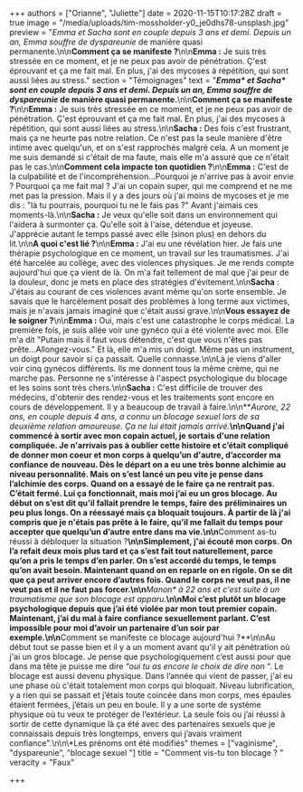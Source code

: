 +++
authors = ["Orianne", "Juliette"]
date = 2020-11-15T10:17:28Z
draft = true
image = "/media/uploads/tim-mossholder-y0_je0dhs78-unsplash.jpg"
preview = "_Emma et Sacha sont en couple depuis 3 ans et demi. Depuis un an, Emma souffre de dyspareunie_ de manière quasi permanente.\n\n**Comment ça se manifeste ?**\n\n**Emma :** Je suis très stressée en ce moment, et je ne peux pas avoir de pénétration. Ç'est éprouvant et ça me fait mal. En plus, j'ai des mycoses à répétition, qui sont aussi liées au stress."
section = "Témoignages"
text = "**_Emma* et Sacha* sont en couple depuis 3 ans et demi. Depuis un an, Emma souffre de dyspareunie_ de manière quasi permanente.**\n\n**Comment ça se manifeste ?**\n\n**Emma :** Je suis très stressée en ce moment, et je ne peux pas avoir de pénétration. Ç'est éprouvant et ça me fait mal. En plus, j'ai des mycoses à répétition, qui sont aussi liées au stress.\n\n**Sacha :** Des fois c'est frustrant, mais ça ne heurte pas notre relation. Ce n'est pas la seule manière d'être intime avec quelqu'un, et on s'est rapprochés malgré cela. A un moment je me suis demandé si c'était de ma faute, mais elle m'a assuré que ce n'était pas le cas.\n\n**Comment cela impacte ton quotidien ?**\n\n**Emma :** C'est de la culpabilité et de l'incompréhension...Pourquoi je n'arrive pas à avoir envie ? Pourquoi ça me fait mal ? J'ai un copain super, qui me comprend et ne me met pas la pression. Mais il y a des jours où j'ai moins de mycoses et je me dis : \"là tu pourrais, pourquoi tu ne le fais pas ?\" Avant j'aimais ces moments-là.\n\n**Sacha :** Je veux qu'elle soit dans un environnement qui l'aidera à surmonter ça. Qu'elle soit à l'aise, détendue et joyeuse. J'apprécie autant le temps passé avec elle (sinon plus) en dehors du lit.\n\n**A quoi c'est lié ?**\n\n**Emma :** J'ai eu une révélation hier. Je fais une thérapie psychologique en ce moment, un travail sur les traumatismes. J'ai été harcelée au collège, avec des violences physiques. Je me rends compte aujourd'hui que ça vient de là. On m'a fait tellement de mal que j'ai peur de la douleur, donc je mets en place des stratégies d'évitement.\n\n**Sacha** : J'étais au courant de ces violences avant même qu'on sorte ensemble. Je savais que le harcèlement posait des problèmes à long terme aux victimes, mais je n'avais jamais imaginé que c'était aussi grave.\n\n**Vous essayez de le soigner ?**\n\n**Emma :** Oui, mais c'est une catastrophe le corps médical. La première fois, je suis allée voir une gynéco qui a été violente avec moi. Elle m'a dit \"Putain mais il faut vous détendre, c'est que vous n'êtes pas prête...Allongez-vous.\" Et là, elle m'a mis un doigt. Même pas un instrument, un doigt pour savoir si ça passait. Quelle connasse.\n\nLà je viens d'aller voir cinq gynécos différents. Ils me donnent tous la même crème, qui ne marche pas. Personne ne s'intéresse à l'aspect psychologique du blocage et les soins sont très chers.\n\n**Sacha :** C'est difficile de trouver des médecins, d'obtenir des rendez-vous et les traitements sont encore en cours de développement. Il y a beaucoup de travail à faire.\n\n**_Aurore, 22 ans, en couple depuis 4 ans, a connu un blocage sexuel lors de sa deuxième relation amoureuse. Ça ne lui était jamais arrivé_.**\n\nQuand j'ai commencé à sortir avec mon copain actuel,  je sortais d'une relation compliquée. Je n'arrivais pas à oublier cette histoire et c’était compliqué de donner mon coeur et mon corps à quelqu’un d'autre, d’accorder ma confiance de nouveau. Dès le départ on a eu une très bonne alchimie au niveau personnalité. Mais on s’est lancé un peu vite je pense dans l’alchimie des corps. Quand on a essayé de le faire ça ne rentrait pas. C’était fermé. Lui ça fonctionnait, mais moi j’ai eu un gros blocage. Au début on s’est dit qu'il fallait prendre le temps, faire des préliminaires un peu plus longs. On a réessayé mais ça bloquait toujours. À partir de là j'ai compris que je n'étais pas prête à le faire, qu’il me fallait du temps pour accepter que quelqu’un d’autre entre dans ma vie.\n\n**Comment as-tu réussi à débloquer la situation ?**\n\nSimplement, j'ai écouté mon corps. On l’a refait deux mois plus tard et ça s’est fait tout naturellement, parce qu’on a pris le temps d’en parler. On s’est accordé du temps, le temps qu’on avait besoin. Maintenant quand on en reparle on en rigole. On se dit que ça peut arriver encore d’autres fois. Quand le corps ne veut pas, il ne veut pas et il ne faut pas forcer.\n\n**_Manon* à 22 ans et c'est suite à un traumatisme que son blocage est apparu._**\n\nMoi c’est plutôt un blocage psychologique depuis que j’ai été violée par mon tout premier copain. Maintenant, j’ai du mal à faire confiance sexuellement parlant. C’est impossible pour moi d’avoir un partenaire d’un soir par exemple.\n\n**Comment se manifeste ce blocage aujourd'hui ?**\n\nAu début tout se passe bien et il y a un moment avant qu'il y ait pénétration où j'ai un gros blocage. Je pense que psychologiquement c’est aussi pour que dans ma tête je puisse me dire _“oui tu as encore le choix de dire non_ “. Le blocage est aussi devenu physique. Dans l’année qui vient de passer, j'ai eu une phase où c'était totalement mon corps qui bloquait. Niveau lubrification, y a rien qui se passait et j’étais toute coincée dans mon corps, mes épaules étaient fermées, j’étais un peu en boule. Il y a une sorte de système physique où tu veux te protéger de l’extérieur. La seule fois ou j’ai réussi à sortir de cette dynamique là ça été avec des partenaires sexuels que je connaissais depuis très longtemps, envers qui j’avais vraiment confiance\".\n\n\\*Les prénoms ont été modifiés"
themes = ["vaginisme", "dyspareunie", "blocage sexuel "]
title = "Comment vis-tu ton blocage ? "
veracity = "Faux"

+++
